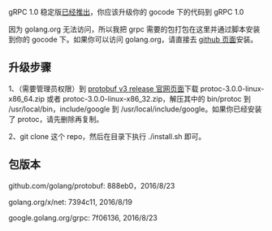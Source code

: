 gRPC 1.0 稳定版[已经推出](http://www.grpc.io/blog/gablogpost)，你应该升级你的 gocode 下的代码到 gRPC 1.0

因为 golang.org 无法访问，所以我把 grpc 需要的包打包在这里并通过脚本安装到你的 gocode 下。如果你可以访问 golang.org，请直接去 [github 页面](https://github.com/grpc/grpc-go)安装。

## 升级步骤

1、（需要管理员权限）到 [protobuf v3 release 官网页面](https://github.com/google/protobuf/releases/tag/v3.0.0)下载 protoc-3.0.0-linux-x86_64.zip 或者 protoc-3.0.0-linux-x86_32.zip，解压其中的 bin/protoc 到 /usr/local/bin，include/google 到 /usr/local/include/google。如果你已经安装了 protoc，请先删除再复制。

2、git clone 这个 repo，然后在目录下执行 ./install.sh 即可。

## 包版本

github.com/golang/protobuf: 888eb0，2016/8/23

golang.org/x/net: 7394c11, 2016/8/19

google.golang.org/grpc: 7f06136, 2016/8/23
